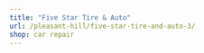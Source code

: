```yaml
---
title: "Five Star Tire & Auto"
url: /pleasant-hill/five-star-tire-and-auto-3/
shop: car repair
---
```

